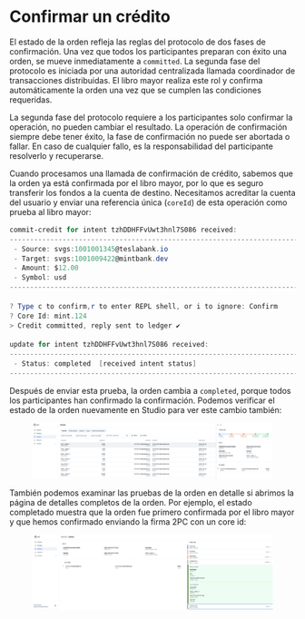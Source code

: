 # Confirmar un crédito

El estado de la orden refleja las reglas del protocolo de dos fases de confirmación. Una vez que todos los participantes preparan con éxito una orden, se mueve inmediatamente a `committed`. La segunda fase del protocolo es iniciada por una autoridad centralizada llamada coordinador de transacciones distribuidas. El libro mayor realiza este rol y confirma automáticamente la orden una vez que se cumplen las condiciones requeridas.

La segunda fase del protocolo requiere a los participantes solo confirmar la operación, no pueden cambiar el resultado. La operación de confirmación siempre debe tener éxito, la fase de confirmación no puede ser abortada o fallar. En caso de cualquier fallo, es la responsabilidad del participante resolverlo y recuperarse.

Cuando procesamos una llamada de confirmación de crédito, sabemos que la orden ya está confirmada por el libro mayor, por lo que es seguro transferir los fondos a la cuenta de destino. Necesitamos acreditar la cuenta del usuario y enviar una referencia única (`coreId`) de esta operación como prueba al libro mayor:

```powershell
commit-credit for intent tzhDDHFFvUwt3hnl7S086 received:
---------------------------------------------------------------------------
 - Source: svgs:1001001345@teslabank.io
 - Target: svgs:1001009422@mintbank.dev
 - Amount: $12.00
 - Symbol: usd
---------------------------------------------------------------------------

? Type c to confirm,r to enter REPL shell, or i to ignore: Confirm
? Core Id: mint.124
> Credit committed, reply sent to ledger ✔

update for intent tzhDDHFFvUwt3hnl7S086 received:
---------------------------------------------------------------------------
 - Status: completed  [received intent status]
---------------------------------------------------------------------------
```

Después de enviar esta prueba, la orden cambia a `completed`, porque todos los participantes han confirmado la confirmación. Podemos verificar el estado de la orden nuevamente en Studio para ver este cambio también:

<figure><img src="../../.gitbook/assets/image (29).png" alt=""><figcaption></figcaption></figure>

También podemos examinar las pruebas de la orden en detalle si abrimos la página de detalles completos de la orden. Por ejemplo, el estado completado muestra que la orden fue primero confirmada por el libro mayor y que hemos confirmado enviando la firma 2PC con un core id:

<figure><img src="../../.gitbook/assets/image (30).png" alt=""><figcaption></figcaption></figure>

